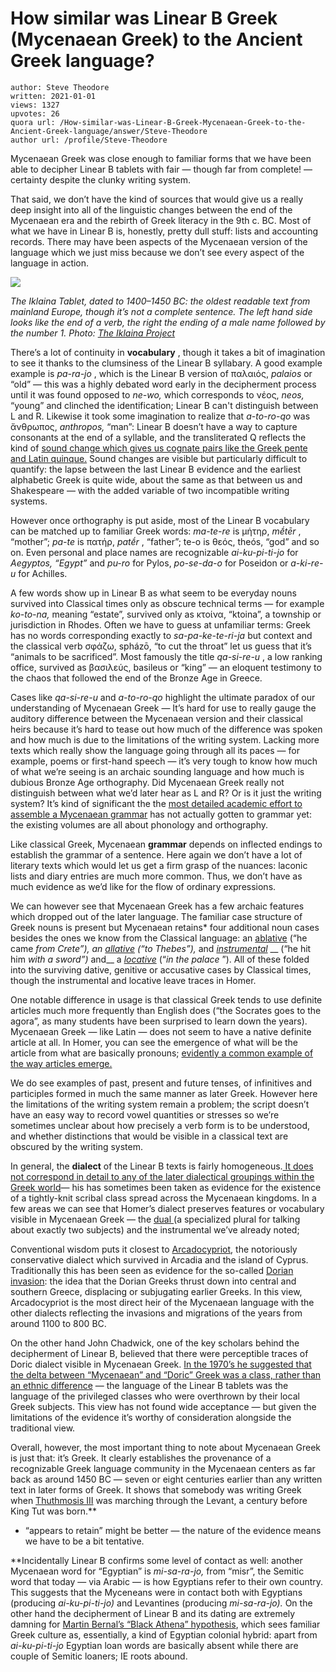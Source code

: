 # How similar was Linear B Greek (Mycenaean Greek) to the Ancient Greek language?

	author: Steve Theodore
	written: 2021-01-01
	views: 1327
	upvotes: 26
	quora url: /How-similar-was-Linear-B-Greek-Mycenaean-Greek-to-the-Ancient-Greek-language/answer/Steve-Theodore
	author url: /profile/Steve-Theodore


Mycenaean Greek was close enough to familiar forms that we have been able to decipher Linear B tablets with fair — though far from complete! — certainty despite the clunky writing system.

That said, we don’t have the kind of sources that would give us a really deep insight into all of the linguistic changes between the end of the Mycenaean era and the rebirth of Greek literacy in the 9th c. BC. Most of what we have in Linear B is, honestly, pretty dull stuff: lists and accounting records. There may have been aspects of the Mycenaean version of the language which we just miss because we don’t see every aspect of the language in action.

![](https://qph.fs.quoracdn.net/main-qimg-07d7e561db4d6a6396107bedc75def66)

_The Iklaina Tablet, dated to 1400–1450 BC: the oldest readable text from mainland Europe, though it’s not a complete sentence. The left hand side looks like the end of a verb, the right the ending of a male name followed by the number 1. Photo:_ _[The Iklaina Project](http://www.iklaina.org/)_ 

There’s a lot of continuity in __vocabulary__ , though it takes a bit of imagination to see it thanks to the clumsiness of the Linear B syllabary. A good example example is _pa-ra-jo_ , which is the Linear B version of παλαιός, _palaios_  or “old” — this was a highly debated word early in the decipherment process until it was found opposed to _ne-wo,_  which corresponds to νέος, _neos,_ “young” and clinched the identification; Linear B can't distinguish between L and R. Likewise it took some imagination to realize that _a-to-ro-qo_  was ἄνθρωπος, _anthropos,_ “man”: Linear B doesn’t have a way to capture consonants at the end of a syllable, and the transliterated Q reflects the kind of [sound change which gives us cognate pairs like the Greek pente and Latin quinque.](https://blogs.bmj.com/bmj/2016/01/22/jeffrey-aronson-when-i-use-a-word-fifty-up/) Sound changes are visible but particularly difficult to quantify: the lapse between the last Linear B evidence and the earliest alphabetic Greek is quite wide, about the same as that between us and Shakespeare — with the added variable of two incompatible writing systems.

However once orthography is put aside, most of the Linear B vocabulary can be matched up to familiar Greek words: _ma-te-re_ is μήτηρ, _mḗtēr_ , “mother”; _pa-te_ is πατήρ, _patḗr_ , “father”; te-o is θεός, theós, “god” and so on. Even personal and place names are recognizable _ai-ku-pi-ti-jo_ for _Aegyptos, “Egypt”_ and _pu-ro_ for Pylos, _po-se-da-o_ for Poseidon or _a-ki-re-u_ for Achilles.

A few words show up in Linear B as what seem to be everyday nouns survived into Classical times only as obscure technical terms — for example _ko-to-na,_ meaning “estate”, survived only as κτοίνα, “ktoina”, a township or jurisdiction in Rhodes. Often we have to guess at unfamiliar terms: Greek has no words corresponding exactly to _sa-pa-ke-te-ri-ja_ but context and the classical verb σφάζω, spházō, “to cut the throat” let us guess that it’s “animals to be sacrificed”. Most famously the title _qa-si-re-u_ , a low ranking office, survived as βασιλεύς, basileus or “king” — an eloquent testimony to the chaos that followed the end of the Bronze Age in Greece.

Cases like _qa-si-re-u_  and _a-to-ro-qo_  highlight the ultimate paradox of our understanding of Mycenaean Greek — It’s hard for use to really gauge the auditory difference between the Mycenaean version and their classical heirs because it’s hard to tease out how much of the difference was spoken and how much is due to the limitations of the writing system. Lacking more texts which really show the language going through all its paces — for example, poems or first-hand speech — it’s very tough to know how much of what we’re seeing is an archaic sounding language and how much is dubious Bronze Age orthography. Did Mycenaean Greek really not distinguish between what we’d later hear as L and R? Or is it just the writing system? It’s kind of significant the the [most detailed academic effort to assemble a Mycenaean grammar](http://sprawi.at/content/mykenisches_griechisch) has not actually gotten to grammar yet: the existing volumes are all about phonology and orthography.

Like classical Greek, Mycenaean __grammar__  depends on inflected endings to establish the grammar of a sentence. Here again we don’t have a lot of literary texts which would let us get a firm grasp of the nuances: laconic lists and diary entries are much more common. Thus, we don’t have as much evidence as we’d like for the flow of ordinary expressions.

We can however see that Mycenaean Greek has a few archaic features which dropped out of the later language. The familiar case structure of Greek nouns is present but Mycenaean retains* four additional noun cases besides the ones we know from the Classical language: an [ablative](https://en.wikipedia.org/wiki/Ablative_case#Greek) (“he came _from Crete”), an_ _[allative](https://en.wikipedia.org/wiki/Allative_case)_ _(“to Thebes”),_  and _[instrumental](http://KKnohttps://en.wikipedia.org/wiki/Instrumental_case#:~:text=In%20grammar%2C%20the%20instrumental%20case,object%20or%20an%20abstract%20concept.)_ __ (“he hit him _with a sword”)_ and__ a _[locative](https://en.wikipedia.org/wiki/Locative_case)_ (“_in the palace_ ”). All of these folded into the surviving dative, genitive or accusative cases by Classical times, though the instrumental and locative leave traces in Homer.

One notable difference in usage is that classical Greek tends to use definite articles much more frequently than English does (“the Socrates goes to the agora”, as many students have been surprised to learn down the years). Mycenaean Greek — like Latin — does not seem to have a native definite article at all. In Homer, you can see the emergence of what will be the article from what are basically pronouns; [evidently a common example of the way articles emerge.](https://www.academia.edu/2177535/The_development_of_the_definite_article_in_Greek?auto=download)

We do see examples of past, present and future tenses, of infinitives and participles formed in much the same manner as later Greek. However here the limitations of the writing system remain a problem; the script doesn’t have an easy way to record vowel quantities or stresses so we’re sometimes unclear about how precisely a verb form is to be understood, and whether distinctions that would be visible in a classical text are obscured by the writing system.

In general, the __dialect__  of the Linear B texts is fairly homogeneous.[ It does not correspond in detail to any of the later dialectical groupings within the Greek world](https://www.jstor.org/stable/628239?seq=1)— his has sometimes been taken as evidence for the existence of a tightly-knit scribal class spread across the Mycenaean kingdoms. In a few areas we can see that Homer’s dialect preserves features or vocabulary visible in Mycenaean Greek — the [dual ](https://en.wikipedia.org/wiki/Dual_(grammatical_number)#:~:text=There%20were%20only%20two%20distinct,author%20and%20certain%20stock%20expressions.)(a specialized plural for talking about exactly two subjects) and the instrumental we’ve already noted;

Conventional wisdom puts it closest to [Arcadocypriot](https://en.wikipedia.org/wiki/Arcadocypriot_Greek), the notoriously conservative dialect which survived in Arcadia and the island of Cyprus. Traditionally this has been seen as evidence for the so-called [Dorian invasion](https://en.wikipedia.org/wiki/Dorian_invasion): the idea that the Dorian Greeks thrust down into central and southern Greece, displacing or subjugating earlier Greeks. In this view, Arcadocypriot is the most direct heir of the Mycenaean language with the other dialects reflecting the invasions and migrations of the years from around 1100 to 800 BC.

On the other hand John Chadwick, one of the key scholars behind the decipherment of Linear B, believed that there were perceptible traces of Doric dialect visible in Mycenaean Greek. [In the 1970’s he suggested that the delta between “Mycenaean” and “Doric” Greek was a class, rather than an ethnic difference](https://www.penn.museum/documents/publications/expedition/PDFs/20-3/Thomas.pdf) — the language of the Linear B tablets was the language of the privileged classes who were overthrown by their local Greek subjects. This view has not found wide acceptance — but given the limitations of the evidence it’s worthy of consideration alongside the traditional view.

Overall, however, the most important thing to note about Mycenaean Greek is just that: it’s Greek. It clearly establishes the provenance of a recognizable Greek language community in the Mycenaean centers as far back as around 1450 BC — seven or eight centuries earlier than any written text in later forms of Greek. It shows that somebody was writing Greek when [Thuthmosis III](https://en.wikipedia.org/wiki/Thutmose_III) was marching through the Levant, a century before King Tut was born.**



* “appears to retain” might be better — the nature of the evidence means we have to be a bit tentative.

**Incidentally Linear B confirms some level of contact as well: another Mycenaean word for “Egyptian” is _mi-sa-ra-jo,_ from “misr”, the Semitic word that today — via Arabic — is how Egyptians refer to their own country. This suggests that the Myceneans were in contact both with Egyptians (producing _ai-ku-pi-ti-jo)_ and Levantines (producing _mi-sa-ra-jo)._ On the other hand the decipherment of Linear B and its dating are extremely damning for [Martin Bernal’s “Black Athena” hypothesis](https://www.quora.com/What-if-any-is-the-part-of-truth-to-Martin-Bernals-Black-Athena/answer/Steve-Theodore), which sees familiar Greek culture as, essentially, a kind of Egyptian colonial hybrid: apart from _ai-ku-pi-ti-jo_ Egyptian loan words are basically absent while there are couple of Semitic loaners; IE roots abound.

